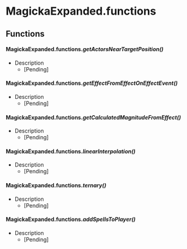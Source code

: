 # MagickaExpanded.functions
## Functions
#### MagickaExpanded.functions.*getActorsNearTargetPosition()*
 * Description
    * [Pending]
#### MagickaExpanded.functions.*getEffectFromEffectOnEffectEvent()*
 * Description
    * [Pending]
 
#### MagickaExpanded.functions.*getCalculatedMagnitudeFromEffect()*
 * Description
    * [Pending]
 
#### MagickaExpanded.functions.*linearInterpolation()*
 * Description
    * [Pending]
 
#### MagickaExpanded.functions.*ternary()*
 * Description
    * [Pending]
 
#### MagickaExpanded.functions.*addSpellsToPlayer()*
 * Description
    * [Pending]
 
